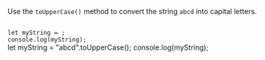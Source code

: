 Use the `toUpperCase()` method to convert the string `abcd` into capital letters.

<Editor lang="javascript" type="exercise">
<code>
let myString = ;
console.log(myString);
</code>

<solution>
let myString = "abcd".toUpperCase();
console.log(myString);
</solution>
</Editor>